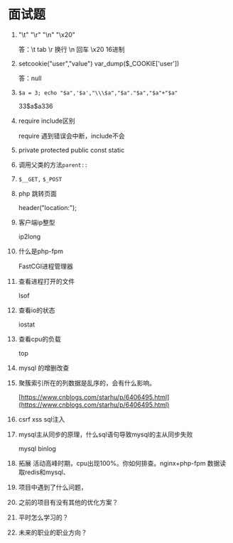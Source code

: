 # 面试题

1. "\t" "\r" "\n" "\x20"

   答：\t tab \r 换行 \n 回车 \x20 16进制

2. setcookie("user","value") var_dump($_COOKIE['user'])

   答：null

3. `$a = 3; echo "$a",'$a',"\\\$a","$a"."$a","$a"+"$a"`

   33$a\$a336

4. require include区别

   require 遇到错误会中断，include不会

5. private protected public const static

6. 调用父类的方法`parent::`

7. `$__GET,` `$_POST`

8. php 跳转页面

   header("location:");

9. 客户端ip整型

   ip2long

10. 什么是php-fpm

    FastCGI进程管理器 

11. 查看进程打开的文件

    lsof 

12. 查看io的状态

    iostat

13. 查看cpu的负载

    top

14. mysql 的增删改查

15. 聚簇索引所在的列数据是乱序的，会有什么影响。

    [https://www.cnblogs.com/starhu/p/6406495.html](https://www.cnblogs.com/starhu/p/6406495.html)

16. csrf xss sql注入

17. mysql主从同步的原理，什么sql语句导致mysql的主从同步失败

    mysql binlog

18. 拓展 活动高峰时期，cpu出现100%。你如何排查。nginx+php-fpm 数据读取redis和mysql、



19. 项目中遇到了什么问题，
20. 之前的项目有没有其他的优化方案？
21. 平时怎么学习的？
22. 未来的职业的职业方向？